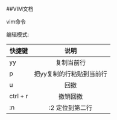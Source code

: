 ##VIM文档

vim命令  

编辑模式:  

| 快捷键        | 说明          |
| ------------- |:-------------:|
| yy            | 复制当前行     |
| p             | 把yy复制的行粘贴到当前行      |
| u 	        | 回撤      |
| ctrl + r      | 撤销回撤      |
| :n            | :2 定位到第二行      |
